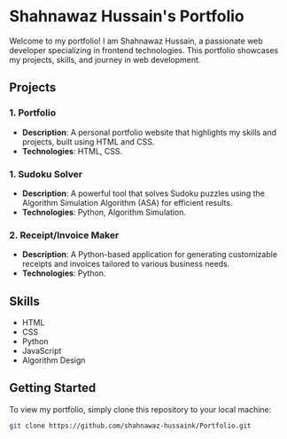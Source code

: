 # Shahnawaz Hussain's Portfolio

Welcome to my portfolio! I am Shahnawaz Hussain, a passionate web developer specializing in frontend technologies. This portfolio showcases my projects, skills, and journey in web development.

## Projects

### 1. Portfolio
- **Description**: A personal portfolio website that highlights my skills and projects, built using HTML and CSS.
- **Technologies**: HTML, CSS.
  
### 1. Sudoku Solver
- **Description**: A powerful tool that solves Sudoku puzzles using the Algorithm Simulation Algorithm (ASA) for efficient results.
- **Technologies**: Python, Algorithm Simulation.

### 2. Receipt/Invoice Maker
- **Description**: A Python-based application for generating customizable receipts and invoices tailored to various business needs.
- **Technologies**: Python.

## Skills
- HTML
- CSS
- Python
- JavaScript
- Algorithm Design

## Getting Started

To view my portfolio, simply clone this repository to your local machine:

```bash
git clone https://github.com/shahnawaz-hussaink/Portfolio.git
